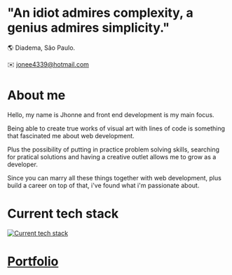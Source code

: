 # "An idiot admires complexity, a genius admires simplicity."

🌎 Diadema, São Paulo.

:envelope: jonee4339@hotmail.com

# About me

Hello, my name is Jhonne and front end development is my main focus.

Being able to create true works of visual art with lines of code is something that fascinated me about web development.

Plus the possibility of putting in practice problem solving skills, searching for pratical solutions and having a creative outlet allows me to grow as a developer.

Since you can marry all these things together with web development, plus build a career on top of that, i've found what i'm passionate about.

# Current tech stack

[![Current tech stack](https://skillicons.dev/icons?i=html,css,js,react,typescript,tailwind,styledcomponents,nodejs,express,linux,bash,git,postgres,firebase,bun)](https://skillicons.dev)

# [Portfolio](https://jhonneg.is-a.dev/)

